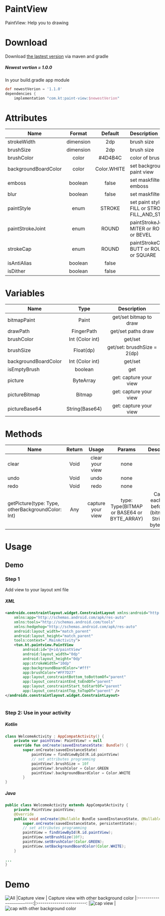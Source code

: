 # PaintView
PaintView: Help you to drawing 
# Download
Download [the lastest version](https://bintray.com/beta/#/dvt1405/com.kt.checkApi/PaintView?tab=overview) via maven and gradle
##### Newest vertion = 1.0.0
In your build.gradle app module
```gradle
def newestVerion = '1.1.0'
dependencies {
    implementation "com.kt:paint-view:$newestVerion"
```
# Attributes
| Name          | Format        |   Default    | Description |
| ------------- |:-------------:| :------------:| :-----------|
| strokeWidth | dimension | 2dp | brush size
| brushSize | dimension | 2dp |brush size
| brushColor | color | #4D4B4C | color of brush
| backgroundBoardColor | color | Color.WHITE | set background paint view
| emboss | boolean | false | set maskfilter: emboss
| blur | boolean | false | set maskfilter: blur
| paintStyle | enum | STROKE | set paint style: FILL or STROKE or FILL_AND_STROKE
| paintStrokeJoint | enum | ROUND | paintStrokeJoint: MITER or ROUND or BEVEL
| strokeCap | enum | ROUND| paintStrokeCap: BUTT or ROUND or SQUARE
|isAntiAlias | boolean | false | 
isDither|boolean|false|
# Variables
| Name          | Type        |   Description    |
| ------------- |:-------------:| :------------:|
|bitmapPaint | Paint |get/set bitmap to draw
|drawPath | FingerPath|get/set paths draw
|brushColor | Int (Color int) | get/set
|brushSize|Float(dp)|get/set: brusdhSize = 2(dp)|
|backgroundBoardColor|Int (Color int)|get/set
|isEmptyBrush | boolean| get
|picture|ByteArray|get: capture your view
|pictureBitmap|Bitmap|get: capture your view
|pictureBase64|String(Base64)|get: capture your view

# Methods
| Name          | Return        |   Usage    | Params | Description 
| ------------- |:-------------:| :------------:| :------------: |:------------: |
|clear| Void| clear your view   |none
|undo | Void | undo|none
|redo | Void | redo|none
|getPicture(type: Type, otherBackgroundColor: Int)|Any|capture your view | type: Type(BITMAP or BASE64 or BYTE_ARRAY)|Cast to each type befor use (bitmap or String or bytearray)


# Usage
  ## Demo 
  ### Step 1
  Add view to your layout xml file
  ##### XML
```XML
<androidx.constraintlayout.widget.ConstraintLayout xmlns:android="http://schemas.android.com/apk/res/android"
    xmlns:app="http://schemas.android.com/apk/res-auto"
    xmlns:tools="http://schemas.android.com/tools"
    xmlns:hedgehog="http://schemas.android.com/apk/res-auto"
    android:layout_width="match_parent"
    android:layout_height="match_parent"
    tools:context=".MainActivity">
    <tun.kt.paintview.PaintView
        android:id="@+id/paintView"
        android:layout_width="0dp"
        android:layout_height="0dp"
        app:strokeWidth="10dp"
        app:backgroundBoardColor="#fff"
        app:brushColor="#FF7D27"
        app:layout_constraintBottom_toBottomOf="parent"
        app:layout_constraintEnd_toEndOf="parent"
        app:layout_constraintStart_toStartOf="parent"
        app:layout_constraintTop_toTopOf="parent" />
</androidx.constraintlayout.widget.ConstraintLayout>
            
```
### Step 2: Use in your activity
  ##### Kotlin

```kotlin
class WelcomeActivity : AppCompatActivity() {
    private var paintView: PaintView? = null
    override fun onCreate(savedInstanceState: Bundle?) {
        super.onCreate(savedInstanceState)
            paintView = findViewById(R.id.paintView)
            // set attributes programming
            paintView?.brushSize = 10f
            paintView?.brushColor = Color.GREEN
            paintView?.backgroundBoardColor = Color.WHITE
        }
}
```
  ##### Java
```java
public class WelcomeActivity extends AppCompatActivity {
    private PaintView paintView;
    @Override
    public void onCreate(@Nullable Bundle savedInstanceState, @Nullable PersistableBundle persistentState) {
        super.onCreate(savedInstanceState, persistentState);
        // set attributes programming
        paintView = findViewById(R.id.paintView);
        paintView.setBrushSize(10f);
        paintView.setBrushColor(Color.GREEN);
        paintView.setBackgroundBoardColor(Color.WHITE);
    }
    
...
}
```
# Demo
![All](https://user-images.githubusercontent.com/38560833/75606612-23bf2800-5b21-11ea-8457-aa174252613a.PNG)
|Capture view             |  Capture view with other background color
|:-------------------------:|:-------------------------:
|![cap view](https://user-images.githubusercontent.com/38560833/75606614-24f05500-5b21-11ea-881a-c4e60a79233c.PNG)  |  ![cap with other background color](https://user-images.githubusercontent.com/38560833/75606613-24f05500-5b21-11ea-9397-08fa17818ee0.PNG)
